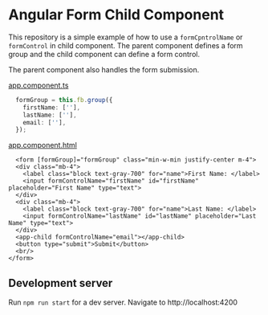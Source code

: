 # Angular Form Child Component

This repository is a simple example of how to use a `formCpntrolName` or `formControl` in child component. 
The parent component defines a form group and the child component can define a form control.

The parent component also handles the form submission.

[app.component.ts](src%2Fapp%2Fapp.component.ts)
```typescript
  formGroup = this.fb.group({
    firstName: [''],
    lastName: [''],
    email: [''],
  });
```
[app.component.html](src%2Fapp%2Fapp.component.html)
```angular2html
  <form [formGroup]="formGroup" class="min-w-min justify-center m-4">
  <div class="mb-4">
    <label class="block text-gray-700" for="name">First Name: </label>
    <input formControlName="firstName" id="firstName" placeholder="First Name" type="text">
  </div>
  <div class="mb-4">
    <label class="block text-gray-700" for="name">Last Name: </label>
    <input formControlName="lastName" id="lastName" placeholder="Last Name" type="text">
  </div>
  <app-child formControlName="email"></app-child>
  <button type="submit">Submit</button>
  <br/>
</form>
```

## Development server

Run `npm run start` for a dev server. Navigate to http://localhost:4200

